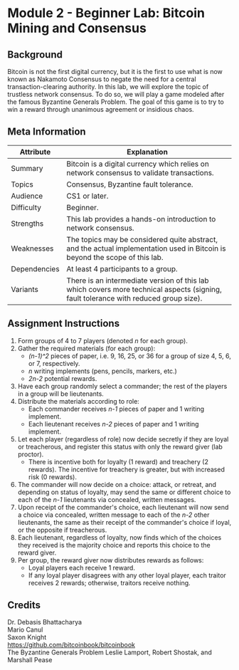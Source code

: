 # Module 2 - Beginner Lab: Bitcoin Mining and Consensus

## Background
Bitcoin is not the first digital currency, but it is the first to use what is now known as Nakamoto Consensus to negate the need for a central transaction-clearing authority. In this lab, we will explore the topic of trustless network consensus. To do so, we will play a game modeled after the famous Byzantine Generals Problem. The goal of this game is to try to win a reward through unanimous agreement or insidious chaos.

## Meta Information
| Attribute | Explanation |
| - | - |
| Summary | Bitcoin is a digital currency which relies on network consensus to validate transactions. |
| Topics | Consensus, Byzantine fault tolerance. |
| Audience | CS1 or later. |
| Difficulty | Beginner. |
| Strengths | This lab provides a hands-on introduction to network consensus. |
| Weaknesses | The topics may be considered quite abstract, and the actual implementation used in Bitcoin is beyond the scope of this lab. |
| Dependencies | At least 4 participants to a group. |
| Variants | There is an intermediate version of this lab which covers more technical aspects (signing, fault tolerance with reduced group size). |

## Assignment Instructions
1. Form groups of 4 to 7 players (denoted _n_ for each group).
2. Gather the required materials (for each group):
    * _(n-1)^2_ pieces of paper, i.e. 9, 16, 25, or 36 for a group of size 4, 5, 6, or 7, respectively.
    * _n_ writing implements (pens, pencils, markers, etc.)
    * _2n-2_ potential rewards.
3. Have each group randomly select a commander; the rest of the players in a group will be lieutenants.
4. Distribute the materials according to role:
    * Each commander receives _n-1_ pieces of paper and 1 writing implement.
    * Each lieutenant receives _n-2_ pieces of paper and 1 writing implement.
5. Let each player (regardless of role) now decide secretly if they are loyal or treacherous, and register this status with only the reward giver (lab proctor).
    * There is incentive both for loyalty (1 reward) and treachery (2 rewards). The incentive for treachery is greater, but with increased risk (0 rewards).
6. The commander will now decide on a choice: attack, or retreat, and depending on status of loyalty, may send the same or different choice to each of the _n-1_ lieutenants via concealed, written messages.
7. Upon receipt of the commander's choice, each lieutenant will now send a choice via concealed, written message to each of the _n-2_ other lieutenants, the same as their receipt of the commander's choice if loyal, or the opposite if treacherous.
8. Each lieutenant, regardless of loyalty, now finds which of the choices they received is the majority choice and reports this choice to the reward giver.
9. Per group, the reward giver now distributes rewards as follows:
    * Loyal players each receive 1 reward.
    * If any loyal player disagrees with any other loyal player, each traitor receives 2 rewards; otherwise, traitors receive nothing.

## Credits
Dr. Debasis Bhattacharya  
Mario Canul  
Saxon Knight  
https://github.com/bitcoinbook/bitcoinbook  
The Byzantine Generals Problem
    Leslie Lamport, Robert Shostak, and Marshall Pease
